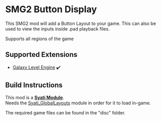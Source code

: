 # SMG2 Button Display
This SMG2 mod will add a Button Layout to your game. This can also be used to view the inputs inside .pad playback files.

Supports all regions of the game


## Supported Extensions
- [Galaxy Level Engine](https://github.com/SuperHackio/GalaxyLevelEngine) :heavy_check_mark:

## Build Instructions
This mod is a **[Syati Module](https://github.com/SMGCommunity/SyatiModuleBuildTool)**.<br/>Needs the [Syati_GlobalLayouts](https://github.com/SMGCommunity/Syati_GlobalLayouts) module in order for it to load in-game.

The required game files can be found in the "disc" folder.

